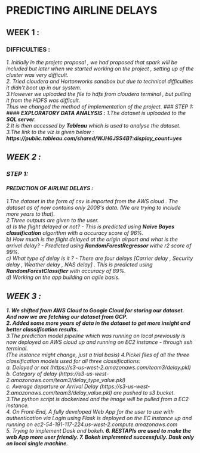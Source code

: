 # PREDICTING AIRLINE DELAYS 
 ## WEEK 1 :
 ### DIFFICULTIES :
 <i>
 1. Initially in the projetc proposal , we had proposed that spark will be included but later when we started working on the project , setting up of the cluster was very difficult.<br>
 2. Tried cloudera and Hortonworks sandbox but due to technical difficulties it didn't boot up in our system.<br>
 3.However we uploaded the file to hdfs from cloudera terminal , but pulling it from the HDFS was difficult.<br>
 Thus we changed the method of implementation of the project.
 ### STEP 1:
 #### <b>EXPLORATORY DATA ANALYSIS :</b>
 <i>
 1.The dataset is uploaded to the <b>SQL server</b>.<br>
 2.It is then accessed by <b>Tableau</b> which is used to analyse the dataset.<br>
 3.The link to the viz is given below :<br></i>
 <i><b>https://public.tableau.com/shared/WJH6JSS4B?:display_count=yes</b><br></i>

## WEEK 2 :
### STEP 1:
#### <b>PREDICTION OF AIRLINE DELAYS :</b>
<i>
 1.The dataset in the form of csv is imported from the AWS cloud . The dataset as of now contains only 2008's data. (We are trying to include more years to that).<br>
 2.Three outputs are given to the user.<br>
 a) Is the flight delayed or not? - This is predicted using <b>Naive Bayes classification</b> algorithm with a accuracy score of 96%.<br>
   b) How much is the flight delayed at the origin airport and what is the arrival delay? - Predicted using <b>RandomForestRegressor </b>withe r2 score of 99%.<br>
   c) What type of delay is it ? - There are four delays [Carrier delay , Security delay , Weather delay , NAS delay] . This is predicted using <b>RandomForestClassifier</b> with accuracy of 89%.<br>
 d)  Working on the app building on agile basis.
 </i>
 
 ## WEEK 3 :
 <i>
 <b>
 1. We shifted from AWS Cloud to Google Cloud for storing our dataset. And now we are fetching our dataset from GCP.<br>
 2. Added some more years of data in the dataset to get more insight and better classification results.</b><br>
 3.The prediction model pipeline which was running on local previously is now deployed on AWS cloud up and running on EC2 instance - through ssh terminal. </b><br> (The instance might change, just a trial basis)
 4.Pickel files of all the three classification models used for all three classifications:</b><br>
 a. Delayed or not (https://s3-us-west-2.amazonaws.com/team3/delay.pkl)</b><br>
 b. Category of delay (https://s3-us-west-2.amazonaws.com/team3/delay_type_value.pkl)</b><br>
 c. Average departure or Arrival Delay (https://s3-us-west-2.amazonaws.com/team3/delay_value.pkl)
 are pushed to s3 bucket.</b><br>
 3.The python script is dockerized and the image will be pulled from a EC2 instance.</b><br>
 4. On Front-End, A fully developed Web App for the user to use with authentication via Login using Flask is deployed on the EC instance up and running on  ec2-54-191-117-224.us-west-2.compute.amazonaws.com </b><br>
 5. Trying to implement Dask and bokeh.</b><b>
 6. RESTAPIs are used to make the web App more user friendly.</b><B>
 7. Bokeh implemnted successfully. Dask only on local single machine. </b>
 
 
</i>
